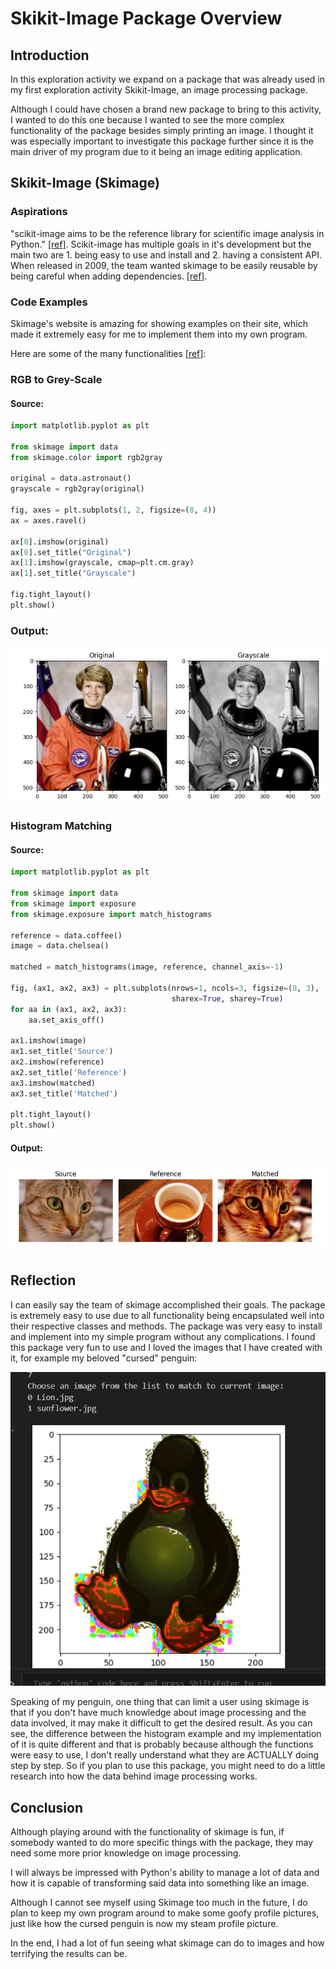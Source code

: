 # Skikit-Image Package Overview

## Introduction

In this exploration activity we expand on a package that was already used in my first exploration activity Skikit-Image, an image processing package.

Although I could have chosen a brand new package to bring to this activity, I wanted to do this one because I wanted to see the more complex functionality of the package besides simply printing an image. I thought it was especially important to investigate this package further since it is the main driver of my program due to it being an image editing application.

## Skikit-Image (Skimage)

### Aspirations

"scikit-image aims to be the reference library for scientific image analysis in Python." [\[ref\]](https://scikit-image.org/docs/stable/about/values.html). Scikit-image has multiple goals in it's development but the main two are 1. being easy to use and install and 2. having a consistent API. When released in 2009, the team wanted skimage to be easily reusable by being careful when adding dependencies. [\[ref\]](https://ilovesymposia.com/2018/07/13/the-road-to-scikit-image-1-0/). 

### Code Examples

Skimage's website is amazing for showing examples on their site, which made it extremely easy for me to implement them into my own program.

Here are some of the many functionalities [\[ref\]](https://scikit-image.org/docs/stable/auto_examples/index.html):

### RGB to Grey-Scale

#### Source:
```python
import matplotlib.pyplot as plt

from skimage import data
from skimage.color import rgb2gray

original = data.astronaut()
grayscale = rgb2gray(original)

fig, axes = plt.subplots(1, 2, figsize=(8, 4))
ax = axes.ravel()

ax[0].imshow(original)
ax[0].set_title("Original")
ax[1].imshow(grayscale, cmap=plt.cm.gray)
ax[1].set_title("Grayscale")

fig.tight_layout()
plt.show()
```

### Output:
![image](ReadMeImages/Example1.JPG)

### Histogram Matching

#### Source:
```python
import matplotlib.pyplot as plt

from skimage import data
from skimage import exposure
from skimage.exposure import match_histograms

reference = data.coffee()
image = data.chelsea()

matched = match_histograms(image, reference, channel_axis=-1)

fig, (ax1, ax2, ax3) = plt.subplots(nrows=1, ncols=3, figsize=(8, 3),
                                    sharex=True, sharey=True)
for aa in (ax1, ax2, ax3):
    aa.set_axis_off()

ax1.imshow(image)
ax1.set_title('Source')
ax2.imshow(reference)
ax2.set_title('Reference')
ax3.imshow(matched)
ax3.set_title('Matched')

plt.tight_layout()
plt.show()
```
#### Output:
![image](READMEIMAGES/Example2.JPG)


## Reflection

I can easily say the team of skimage accomplished their goals. The package is extremely easy to use due to all functionality being encapsulated well into their respective classes and methods. The package was very easy to install and implement into my simple program without any complications. I found this package very fun to use and I loved the images that I have created with it, for example my beloved "cursed" penguin:

![image](READMEIMAGES/Step3.JPG)

Speaking of my penguin, one thing that can limit a user using skimage is that if you don't have much knowledge about image processing and the data involved, it may make it difficult to get the desired result. As you can see, the difference between the histogram example and my implementation of it is quite different and that is probably because although the functions were easy to use, I don't really understand what they are ACTUALLY doing step by step. So if you plan to use this package, you might need to do a little research into how the data behind image processing works.

## Conclusion

Although playing around with the functionality of skimage is fun, if somebody wanted to do more specific things with the package, they may need some more prior knowledge on image processing.

I will always be impressed with Python's ability to manage a lot of data and how it is capable of transforming said data into something like an image.

Although I cannot see myself using Skimage too much in the future, I do plan to keep my own program around to make some goofy profile pictures, just like how the cursed penguin is now my steam profile picture.

In the end, I had a lot of fun seeing what skimage can do to images and how terrifying the results can be.







